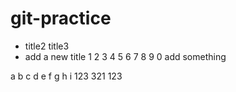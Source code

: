 # git-practice
- title2
title3
- add a new title
1
2
3
4
5
6
7
8
9
0
add something

a
b
c
d
e
f
g
h
i
123
321
123

